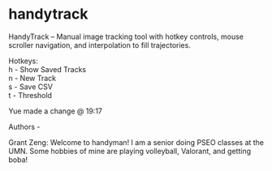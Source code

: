 # handytrack
HandyTrack – Manual image tracking tool with hotkey controls, mouse scroller navigation, and interpolation to fill trajectories.
 
Hotkeys:  
h - Show Saved Tracks  
n - New Track  
s - Save CSV  
t - Threshold


Yue made a change @ 19:17

Authors - 

Grant Zeng: Welcome to handyman! I am a senior doing 
PSEO classes at the UMN. Some hobbies of mine are playing volleyball, Valorant, and getting boba! 
